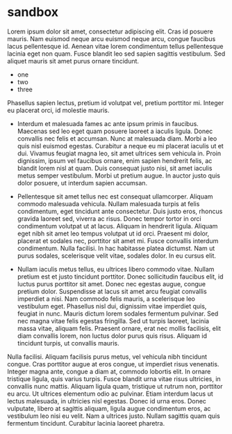 sandbox
=======

Lorem ipsum dolor sit amet, consectetur adipiscing elit. Cras id posuere mauris. Nam
euismod neque arcu euismod neque arcu, congue faucibus lacus pellentesque id. Aenean
vitae lorem condimentum tellus pellentesque lacinia eget non quam. Fusce blandit leo
sed sapien sagittis vestibulum. Sed aliquet mauris sit amet purus ornare tincidunt.

 * one
 * two
 * three

Phasellus sapien lectus, pretium id volutpat vel, pretium
porttitor mi. Integer eu placerat orci, id molestie mauris.

 * Interdum et malesuada fames ac ante ipsum primis in faucibus. Maecenas sed leo eget quam posuere laoreet a iaculis ligula. Donec convallis nec felis et accumsan. Nunc at malesuada diam. Morbi a leo quis nisl euismod egestas. Curabitur a neque eu mi placerat iaculis ut et dui. Vivamus feugiat magna leo, sit amet ultrices sem vehicula in. Proin dignissim, ipsum vel faucibus ornare, enim sapien hendrerit felis, ac blandit lorem nisl at quam. Duis consequat justo nisi, sit amet iaculis metus semper vestibulum. Morbi ut pretium augue. In auctor justo quis dolor posuere, ut interdum sapien accumsan.

 * Pellentesque sit amet tellus nec est consequat ullamcorper. Aliquam commodo malesuada vehicula. Nullam malesuada turpis at felis condimentum, eget tincidunt ante consectetur. Duis justo eros, rhoncus gravida laoreet sed, viverra ac risus. Donec tempor tortor in orci condimentum volutpat ut at lacus. Aliquam in hendrerit ligula. Aliquam eget nibh sit amet leo tempus volutpat ut id orci. Praesent mi dolor, placerat et sodales nec, porttitor sit amet mi. Fusce convallis interdum condimentum. Nulla facilisi. In hac habitasse platea dictumst. Nam ut purus sodales, scelerisque velit vitae, sodales dolor. In eu cursus elit.
 * Nullam iaculis metus tellus, eu ultrices libero commodo vitae. Nullam pretium est et justo tincidunt porttitor. Donec sollicitudin faucibus elit, id luctus purus porttitor sit amet. Donec nec egestas augue, congue pretium dolor. Suspendisse at lacus sit amet arcu feugiat convallis imperdiet a nisi. Nam commodo felis mauris, a scelerisque leo vestibulum eget. Phasellus nisl dui, dignissim vitae imperdiet quis, feugiat in nunc. Mauris dictum lorem sodales fermentum pulvinar. Sed nec magna vitae felis egestas fringilla. Sed ut turpis laoreet, lacinia massa vitae, aliquam felis. Praesent ornare, erat nec mollis facilisis, elit diam convallis lorem, non luctus dolor purus quis risus. Aliquam id tincidunt turpis, ut convallis mauris.

Nulla facilisi. Aliquam facilisis purus metus, vel vehicula nibh tincidunt congue. Cras porttitor augue at eros congue, ut imperdiet risus venenatis. Integer magna ante, congue a diam at, commodo lobortis elit. In ornare tristique ligula, quis varius turpis. Fusce blandit urna vitae risus ultricies, in convallis nunc mattis. Aliquam ligula quam, tristique ut rutrum non, porttitor eu arcu. Ut ultrices elementum odio ac pulvinar. Etiam interdum lacus ut lectus malesuada, in ultricies nisl egestas. Donec id urna eros. Donec vulputate, libero at sagittis aliquam, ligula augue condimentum eros, ac vestibulum leo nisi eu velit. Nam a ultrices justo. Nullam sagittis quam quis fermentum tincidunt. Curabitur lacinia laoreet pharetra.
